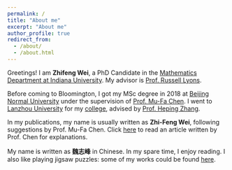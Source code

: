 ```yaml
---
permalink: /
title: "About me"
excerpt: "About me"
author_profile: true
redirect_from: 
  - /about/
  - /about.html
---
```


Greetings! I am **Zhifeng Wei**, a PhD Candidate in the [Mathematics Department at Indiana University](https://math.indiana.edu/). My advisor is [Prof. Russell Lyons](https://rdlyons.pages.iu.edu/).

Before coming to Bloomington, I got my MSc degree in 2018 at [Beijing Normal University](http://math.bnu.edu.cn/) under the supervision of [Prof. Mu-Fa Chen](http://math0.bnu.edu.cn/~chenmf/main_eng.htm). I went to [Lanzhou University](https://en.lzu.edu.cn/) for my [college](http://chc.lzu.edu.cn/), advised by [Prof. Heping Zhang](http://mathteacher.lzu.edu.cn/system/teacherprofileqtenglish/content.jsp?id=154). 

In my publications, my name is usually written as **Zhi-Feng Wei**, following suggestions by Prof. Mu-Fa Chen. Click [here](https://zf-wei.github.io/posts/2021/12/puzzles/) to read an article written by Prof. Chen for explanations.

My name is written as **魏志峰** in Chinese. In my spare time, I enjoy reading.<!--[Dream of the Red Chamber](https://en.wikipedia.org/wiki/Dream_of_the_Red_Chamber) is my favorite novel.--> I also like playing jigsaw puzzles: some of my works could be found [here](https://zf-wei.github.io/posts/2021/12/puzzles/).  
